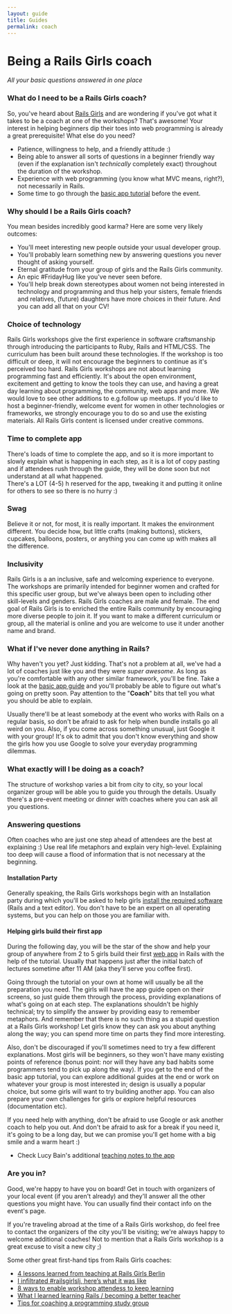 ```yaml
---
layout: guide
title: Guides
permalink: coach
---
```


# Being a Rails Girls coach

*All your basic questions answered in one place*

### What do I need to be a Rails Girls coach?

So, you've heard about [Rails Girls](http://railsgirls.com) and are wondering if you've got what it takes to be a coach at one of the workshops? That's awesome! Your interest in helping beginners dip their toes into web programming is already a great prerequisite! What else do you need?

- Patience, willingness to help, and a friendly attitude :)
- Being able to answer all sorts of questions in a beginner friendly way (even if the explanation isn't *technically* completely exact) throughout the duration of the workshop.
- Experience with web programming (you know what MVC means, right?), not necessarily in Rails.
- Some time to go through the [basic app tutorial][app] before the event.

### Why should I be a Rails Girls coach?

You mean besides incredibly good karma? Here are some very likely outcomes:

- You'll meet interesting new people outside your usual developer group.
- You'll probably learn something new by answering questions you never thought of asking yourself.
- Eternal gratitude from your group of girls and the Rails Girls community.
- An epic #FridayHug like you've never seen before.
- You'll help break down stereotypes about women not being interested in technology and programming and thus help your sisters, female friends and relatives, (future) daughters have more choices in their future. And you can add all that on your CV!

### Choice of technology
Rails Girls workshops give the first experience in software craftsmanship through introducing the participants to Ruby, Rails and HTML/CSS. The curriculum has been built around these technologies. If the workshop is too difficult or deep, it will not encourage the beginners to continue as it's perceived too hard. Rails Girls workshops are not about learning programming fast and efficiently. It's about the open environment, excitement and getting to know the tools they can use, and having a great day learning about programming, the community, web apps and more. We would love to see other additions to e.g.follow up meetups. If you'd like to host a beginner-friendly, welcome event for women in other technologies or frameworks, we strongly encourage you to do so and use the existing materials. All Rails Girls content is licensed under creative commons.


### Time to complete app
There's loads of time to complete the app, and so it is more important to slowly explain what is happening in each step, as it is a lot of copy pasting and if attendees rush through the guide, they will be done soon but not understand at all what happened.
<br> There's a LOT (4-5) h reserved for the app, tweaking it and putting it online for others to see so there is no hurry :)


### Swag
Believe it or not, for most, it is really important. It makes the environment different. You decide how, but little crafts (making buttons), stickers, cupcakes, balloons, posters, or anything you can come up with makes all the difference.


### Inclusivity
Rails Girls is a an inclusive, safe and welcoming experience to everyone. The workshops are primarily intended for beginner women and crafted for this specific user group, but we've always been open to including other skill-levels and genders. Rails Girls coaches are male and female. The end goal of Rails Girls is to enriched the entire Rails community by encouraging more diverse people to join it. If you want to make a different curriculum or group, all the material is online and you are welcome to use it under another name and brand.



### What if I've never done anything in Rails?

Why haven't you yet? Just kidding. That's not a problem at all, we've had a lot of coaches just like you and they were *super awesome*. As long as you're comfortable with any other similar framework, you'll be fine. Take a look at the [basic app guide][app] and you'll probably be able to figure out what's going on pretty soon. Pay attention to the "**Coach**" bits that tell you what you should be able to explain.

Usually there'll be at least somebody at the event who works with Rails on a regular basis, so don't be afraid to ask for help when bundle installs go all weird on you. Also, if you come across something unusual, just Google it with your group! It's ok to admit that you don't know everything and show the girls how you use Google to solve your everyday programming dilemmas.

### What exactly will I be doing as a coach?

The structure of workshop varies a bit from city to city, so your local organizer group will be able you to guide you through the details. Usually there's a pre-event meeting or dinner with coaches where you can ask all you questions.

### Answering questions
Often coaches who are just one step ahead of attendees are the best at explaining :) Use real life metaphors and explain very high-level. Explaining too deep will cause a flood of information that is not necessary at the beginning.

#### Installation Party

Generally speaking, the Rails Girls workshops begin with an Installation party during which you'll be asked to help girls [install the required software][install] (Rails and a text editor). You don't have to be an expert on all operating systems, but you can help on those you are familiar with.

#### Helping girls build their first app

During the following day, you will be the star of the show and help your group of anywhere from 2 to 5 girls build their first [web app][app] in Rails with the help of the tutorial. Usually that happens just after the initial batch of lectures sometime after 11 AM (aka they'll serve you coffee first).

Going through the tutorial on your own at home will usually be all the preparation you need. The girls will have the app guide open on their screens, so just guide them through the process, providing explanations of what's going on at each step. The explanations shouldn't be highly technical; try to simplify the answer by providing easy to remember metaphors. And remember that there is no such thing as a stupid question at a Rails Girls workshop! Let girls know they can ask you about anything along the way; you can spend more time on parts they find more interesting.

Also, don't be discouraged if you'll sometimes need to try a few different explanations. Most girls will be beginners, so they won't have many existing points of reference (bonus point: nor will they have any bad habits some programmers tend to pick up along the way). If you get to the end of the basic app tutorial, you can explore additional guides at the end or work on whatever your group is most interested in; design is usually a popular choice, but some girls will want to try building another app. You can also prepare your own challenges for girls or explore helpful resources (documentation etc).

If you need help with anything, don't be afraid to use Google or ask another coach to help you out. And don't be afraid to ask for a break if you need it, it's going to be a long day, but we can promise you'll get home with a big smile and a warm heart :)

* Check Lucy Bain's additional [teaching notes to the app](https://github.com/lbain/railsgirls)

### Are you in?

Good, we're happy to have you on board! Get in touch with organizers of your local event (if you aren't already) and they'll answer all the other questions you might have. You can usually find their contact info on the event's page.

If you're traveling abroad at the time of a Rails Girls workshop, do feel free to contact the organizers of the city you'll be visiting; we're always happy to welcome additional coaches! Not to mention that a Rails Girls workshop is a great excuse to visit a new city ;)

Some other great first-hand tips from Rails Girls coaches:

- [4 lessons learned from teaching at Rails Girls Berlin](https://pragtob.wordpress.com/2012/08/14/4-lessons-learned-from-teaching-at-rails-girls-berlin/)
- [I infiltrated #railsgirlslj, here’s what it was like](https://swizec.com/blog/i-infiltrated-railsgirlsj-heres-what-it-was-like/swizec/5717)
- [8 ways to enable workshop attendess to keep learning](https://pragtob.wordpress.com/2013/06/14/8-ways-to-enable-workshop-attendees-to-keep-learning/)
- [What I learned learning Rails / becoming a better teacher](https://floordrees.tumblr.com/post/58784746482/what-i-learned-learning-rails-becoming-a-better)
- [Tips for coaching a programming study group](https://coaching.rubymonstas.org/)

[app]: /app
[install]: /install

